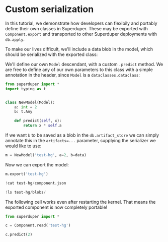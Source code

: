 # Custom serialization

In this tutorial, we demonstrate how developers can flexibily and portably define
their own classes in Superduper. These may be exported with `Component.export` 
and transported to other Superduper deployments with `db.apply`.

To make our lives difficult, we'll include a data blob in the model, which should be serialized with the 
exported class:

We'll define our own `Model` descendant, with a custom `.predict` method. 
We are free to define any of our own parameters to this class with a simple annotation in the header, since `Model` 
is a `dataclasses.dataclass`:


```python
from superduper import *
import typing as t


class NewModel(Model):
    a: int = 2
    b: t.Any

    def predict(self, x):
        return x * self.a
```

If we want `b` to be saved as a blob in the `db.artifact_store` we can simply
annotate this in the `artifacts=...` parameter, supplying the serializer we would like to use:


```python
m = NewModel('test-hg', a=2, b=data)
```

Now we can export the model:


```python
m.export('test-hg')
```


```python
!cat test-hg/component.json
```


```python
!ls test-hg/blobs/
```

The following cell works even after restarting the kernel.
That means the exported component is now completely portable!


```python
from superduper import *

c = Component.read('test-hg')

c.predict(2)
```
